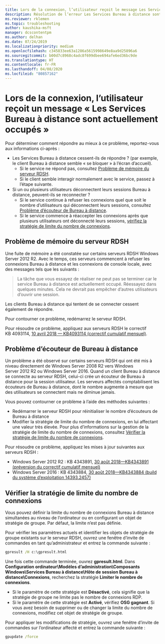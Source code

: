 ```yaml
---
title: Lors de la connexion, l’utilisateur reçoit le message Les Services Bureau à distance sont actuellement occupés
description: Résolution de l’erreur Les Services Bureau à distance sont actuellement occupés se produisant quand des utilisateurs établissent une connexion Bureau à distance.
ms.reviewer: rklemen
ms.topic: troubleshooting
author: kaushika-msft
manager: dcscontentpm
ms.author: delhan
ms.date: 07/24/2019
ms.localizationpriority: medium
ms.openlocfilehash: c345833ee63a1286a5615998649e8aa9d25896a6
ms.sourcegitcommit: b00d7c8968c4adc8f699dbee694afe6ed36bc9de
ms.translationtype: HT
ms.contentlocale: fr-FR
ms.lasthandoff: 04/08/2020
ms.locfileid: "80857162"
---
```

# <a name="on-connecting-user-receives-remote-desktop-service-is-currently-busy-message"></a>Lors de la connexion, l’utilisateur reçoit un message « Les Services Bureau à distance sont actuellement occupés »

Pour déterminer comment répondre au mieux à ce problème, reportez-vous aux informations ci-après :

- Les Services Bureau à distance cessent-ils de répondre ? (par exemple, le client Bureau à distance semble « se bloquer » à l’écran d’accueil).  
   - Si le service ne répond pas, consultez [Problème de mémoire du serveur RDSH](#rdsh-server-memory-issue).
   - Si le client semble interagir normalement avec le service, passez à l’étape suivante.
- Si un ou plusieurs utilisateurs déconnectent leurs sessions Bureau à distance, peuvent-ils se reconnecter ?  
   - Si le service continue à refuser les connexions quel que soit le nombre d’utilisateurs qui déconnectent leurs sessions, consultez [Problème d’écouteur de Bureau à distance](#rd-listener-issue).
   - Si le service commence à réaccepter les connexions après que plusieurs utilisateurs ont déconnecté leurs sessions, [vérifiez la stratégie de limite du nombre de connexions](#check-the-connection-limit-policy).

## <a name="rdsh-server-memory-issue"></a>Problème de mémoire du serveur RDSH

Une fuite de mémoire a été constatée sur certains serveurs RDSH Windows Server 2012 R2. Avec le temps, ces serveurs commencent à refuser les connexions Bureau à distance et les connexions de console locale, avec des messages tels que les suivants :

> La tâche que vous essayez de réaliser ne peut pas se terminer car le service Bureau à distance est actuellement occupé. Réessayez dans quelques minutes. Cela ne devrait pas empêcher d’autres utilisateurs d’ouvrir une session.

Les clients Bureau à distance qui tentent de se connecter cessent également de répondre.

Pour contourner ce problème, redémarrez le serveur RDSH.

Pour résoudre ce problème, appliquez aux serveurs RDSH le correctif KB 4093114, [10 avril 2018 — KB4093114 (correctif cumulatif mensuel)](https://support.microsoft.com/help/4093114/).

## <a name="rd-listener-issue"></a>Problème d’écouteur de Bureau à distance

Un problème a été observé sur certains serveurs RDSH qui ont été mis à niveau directement de Windows Server 2008 R2 vers Windows Server 2012 R2 ou Windows Server 2016. Quand un client Bureau à distance se connecte au serveur RDSH, celui-ci crée un écouteur de Bureau à distance pour la session utilisateur. Les serveurs affectés comptabilisent les écouteurs de Bureau à distance, dont le nombre augmente à mesure que des utilisateurs se connectent mais ne diminue jamais.

Vous pouvez contourner ce problème à l’aide des méthodes suivantes :

  - Redémarrer le serveur RDSH pour réinitialiser le nombre d’écouteurs de Bureau à distance
  - Modifier la stratégie de limite du nombre de connexions, en lui affectant une valeur très élevée. Pour plus d’informations sur la gestion de la stratégie de limite du nombre de connexions, consultez [Vérifier la stratégie de limite du nombre de connexions](#check-the-connection-limit-policy).

Pour résoudre ce problème, appliquez les mises à jour suivantes aux serveurs RDSH :

  - Windows Server 2012 R2 : KB 4343891, [30 août 2018—KB4343891 (préversion du correctif cumulatif mensuel)](https://support.microsoft.com/help/4343891/windows-81-update-kb4343891)
  - Windows Server 2016 : KB 4343884, [30 août 2018—KB4343884 (build du système d’exploitation 14393.2457)](https://support.microsoft.com/help/4343884/windows-10-update-kb4343884)

## <a name="check-the-connection-limit-policy"></a>Vérifier la stratégie de limite du nombre de connexions

Vous pouvez définir la limite du nombre de connexions Bureau à distance simultanées au niveau de l’ordinateur ou en configurant un objet de stratégie de groupe. Par défaut, la limite n’est pas définie.

Pour vérifier les paramètres actuels et identifier les objets de stratégie de groupe existants sur le serveur RDSH, ouvrez une fenêtre d’invite de commandes en tant qu’administrateur et entrez la commande suivante :
  
```cmd
gpresult /H c:\gpresult.html
```
   
Une fois cette commande terminée, ouvrez **gpresult.html**. Dans **Configuration ordinateur\\Modèles d’administration\\Composants Windows\\Services Bureau à distance\\Hôte de session Bureau à distance\\Connexions**, recherchez la stratégie **Limiter le nombre de connexions**.

  - Si le paramètre de cette stratégie est **Désactivé**, cela signifie que la stratégie de groupe ne limite pas le nombre de connexions RDP.
  - Si le paramètre de cette stratégie est **Activé**, vérifiez **OSG gagnant**. Si vous avez besoin de supprimer ou de changer la limite du nombre de connexions, modifiez cet objet de stratégie de groupe.

Pour appliquer les modifications de stratégie, ouvrez une fenêtre d’invite de commandes sur l’ordinateur affecté et entrez la commande suivante :
  
```cmd
gpupdate /force
```
  
